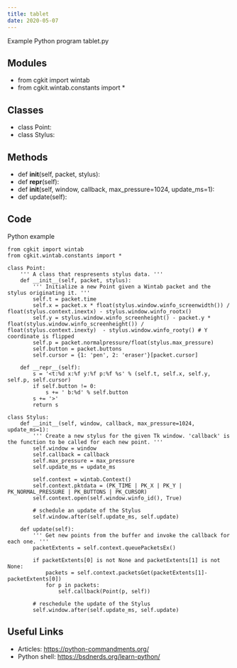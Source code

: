```yaml
---
title: tablet
date: 2020-05-07
---
```

Example Python program tablet.py

## Modules

* from cgkit import wintab
* from cgkit.wintab.constants import *

## Classes

* class Point:
* class Stylus:

## Methods

* def __init__(self, packet, stylus):
* def __repr__(self):
* def __init__(self, window, callback, max_pressure=1024, update_ms=1):
* def update(self):

## Code

Python example

    from cgkit import wintab
    from cgkit.wintab.constants import *
    
    class Point:
        ''' A class that respresents stylus data. '''
        def __init__(self, packet, stylus):
            ''' Initialize a new Point given a Wintab packet and the stylus originating it. '''
            self.t = packet.time
            self.x = packet.x * float(stylus.window.winfo_screenwidth()) / float(stylus.context.inextx) - stylus.window.winfo_rootx()
            self.y = stylus.window.winfo_screenheight() - packet.y * float(stylus.window.winfo_screenheight()) / float(stylus.context.inexty)  - stylus.window.winfo_rooty() # Y coordinate is flipped
            self.p = packet.normalpressure/float(stylus.max_pressure)
            self.button = packet.buttons
            self.cursor = {1: 'pen', 2: 'eraser'}[packet.cursor]
            
        def __repr__(self):
            s = '<t:%d x:%f y:%f p:%f %s' % (self.t, self.x, self.y, self.p, self.cursor)
            if self.button != 0:
                s += ' b:%d' % self.button
            s += '>'
            return s
            
    class Stylus:
        def __init__(self, window, callback, max_pressure=1024, update_ms=1):
            ''' Create a new stylus for the given Tk window. 'callback' is the function to be called for each new point. '''
            self.window = window
            self.callback = callback
            self.max_pressure = max_pressure
            self.update_ms = update_ms
            
            self.context = wintab.Context()
            self.context.pktdata = (PK_TIME | PK_X | PK_Y | PK_NORMAL_PRESSURE | PK_BUTTONS | PK_CURSOR)
            self.context.open(self.window.winfo_id(), True)
            
            # schedule an update of the Stylus
            self.window.after(self.update_ms, self.update)
            
        def update(self):
            ''' Get new points from the buffer and invoke the callback for each one. '''
            packetExtents = self.context.queuePacketsEx()
            
            if packetExtents[0] is not None and packetExtents[1] is not None:
                packets = self.context.packetsGet(packetExtents[1]-packetExtents[0])
                for p in packets:
                    self.callback(Point(p, self))
                    
            # reschedule the update of the Stylus
            self.window.after(self.update_ms, self.update)
            

## Useful Links

- Articles: https://python-commandments.org/
- Python shell: https://bsdnerds.org/learn-python/
